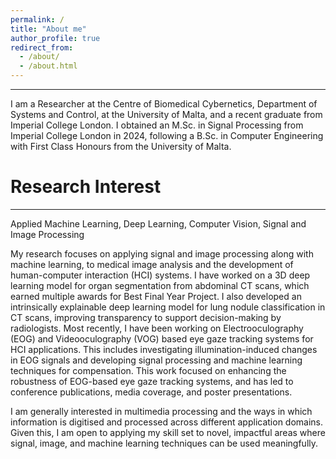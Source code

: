```yaml
---
permalink: /
title: "About me"
author_profile: true
redirect_from: 
  - /about/
  - /about.html
---
```


---

I am a Researcher at the Centre of Biomedical Cybernetics, Department of Systems and Control, at the University of Malta, and a recent graduate from Imperial College London. I obtained an M.Sc. in Signal Processing from Imperial College London in 2024, following a B.Sc. in Computer Engineering with First Class Honours from the University of Malta.



Research Interest
======

---

Applied Machine Learning, Deep Learning, Computer Vision, Signal and Image Processing

My research focuses on applying signal and image processing along with machine learning, to medical image analysis and the development of human-computer interaction (HCI) systems. I have worked on a 3D deep learning model for organ segmentation from abdominal CT scans, which earned multiple awards for Best Final Year Project. I also developed an intrinsically explainable deep learning model for lung nodule classification in CT scans, improving transparency to support decision-making by radiologists. Most recently, I have been working on Electrooculography (EOG) and Videooculography (VOG) based eye gaze tracking systems for HCI applications. This includes investigating illumination-induced changes in EOG signals and developing signal processing and machine learning techniques for compensation. This work focused on enhancing the robustness of EOG-based eye gaze tracking systems, and has led to conference publications, media coverage, and poster presentations.

I am generally interested in multimedia processing and the ways in which information is digitised and processed across different application domains. Given this, I am open to applying my skill set to novel, impactful areas where signal, image, and machine learning techniques can be used meaningfully.


